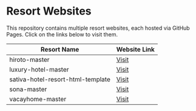 # Resort Websites

This repository contains multiple resort websites, each hosted via GitHub Pages. Click on the links below to visit them.

| Resort Name | Website Link |
|-------------|--------------|
| hiroto-master     | [Visit](https://auxxweb.github.io/resort-webistes/hiroto-master/) |
| luxury-hotel-master     | [Visit](https://auxxweb.github.io/resort-webistes/luxury-hotel-master/) |
| sativa-hotel-resort-html-template     | [Visit](https://auxxweb.github.io/resort-webistes/sativa-hotel-resort-html-template/) |
| sona-master    | [Visit](https://auxxweb.github.io/resort-webistes/sona-master/) |
| vacayhome-master    | [Visit](https://auxxweb.github.io/resort-webistes/vacayhome-master/) |
